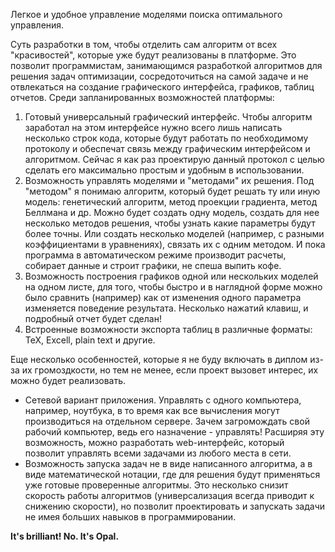 Легкое и удобное управление моделями поиска оптимального управления.

Суть разработки в том, чтобы отделить сам алгоритм от всех "красивостей", которые уже будут реализованы в платформе. Это позволит программистам, занимающимся разработкой алгоритмов для решения задач оптимизации, сосредоточиться на самой задаче и не отвлекаться на создание графического интерфейса, графиков, таблиц отчетов. Среди запланированных возможностей платформы:

  1. Готовый универсальный графический интерфейс. Чтобы алгоритм заработал на этом интерфейсе нужно всего лишь написать несколько строк кода, которые будут работать по необходимому протоколу и обеспечат связь между графическим интерфейсом и алгоритмом. Сейчас я как раз проектирую данный протокол с целью сделать его максимально простым и удобным в использовании.
  1. Возможность управлять моделями и "методами" их решения. Под "методом" я понимаю алгоритм, который будет решать ту или иную модель: генетический алгоритм, метод проекции градиента, метод Беллмана и др. Можно будет создать одну модель, создать для нее несколько методов решения, чтобы узнать какие параметры будут более точны. Или создать несколько моделей (например, с разными коэффициентами в уравнениях), связать их с одним методом. И пока программа в автоматическом режиме производит расчеты, собирает данные и строит графики, не спеша выпить кофе.
  1. Возможность построения графиков одной или нескольких моделей на одном листе, для того, чтобы быстро и в наглядной форме можно было сравнить (например) как от изменения одного параметра изменяется поведение результата. Несколько нажатий клавиш, и подробный отчет будет сделан!
  1. Встроенные возможности экспорта таблиц в различные форматы: TeX, Excell, plain text и другие.

Еще несколько особенностей, которые я не буду включать в диплом из-за их громоздкости, но тем не менее, если проект вызовет интерес, их можно будет реализовать.

  * Сетевой вариант приложения. Управлять с одного компьютера, например, ноутбука, в то время как все вычисления могут производиться на отдельном сервере. Зачем загромождать свой рабочий компьютер, ведь его назначение - управлять! Расширяя эту возможность, можно разработать web-интерфейс, который позволит управлять всеми задачами из любого места в сети.
  * Возможность запуска задач не в виде написанного алгоритма, а в виде математической нотации, где для решения будут применяться уже готовые проверенные алгоритмы. Это несколько снизит скорость работы алгоритмов (универсализация всегда приводит к снижению скорости), но позволит проектировать и запускать задачи не имея больших навыков в программировании.

**It's brilliant! No. It's Opal.**
